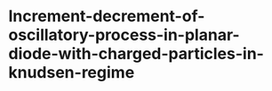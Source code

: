 # Increment-decrement-of-oscillatory-process-in-planar-diode-with-charged-particles-in-knudsen-regime